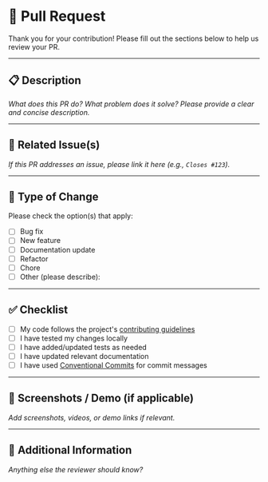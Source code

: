# 🚀 Pull Request

Thank you for your contribution! Please fill out the sections below to help us review your PR.

---

## 📋 Description

_What does this PR do? What problem does it solve? Please provide a clear and concise description._

---

## 🧩 Related Issue(s)

_If this PR addresses an issue, please link it here (e.g., `Closes #123`)._

---

## 📝 Type of Change

Please check the option(s) that apply:

- [ ] Bug fix
- [ ] New feature
- [ ] Documentation update
- [ ] Refactor
- [ ] Chore
- [ ] Other (please describe):

---

## ✅ Checklist

- [ ] My code follows the project's [contributing guidelines](CONTRIBUTING.md)
- [ ] I have tested my changes locally
- [ ] I have added/updated tests as needed
- [ ] I have updated relevant documentation
- [ ] I have used [Conventional Commits](https://www.conventionalcommits.org/) for commit messages

---

## 📸 Screenshots / Demo (if applicable)

_Add screenshots, videos, or demo links if relevant._

---

## 💬 Additional Information

_Anything else the reviewer should know?_